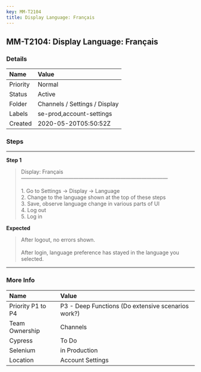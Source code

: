 ```yaml
---
key: MM-T2104
title: Display Language: Français
---
```


## MM-T2104: Display Language: Français

### Details

| Name     | Value                         |
| :------- | :---------------------------- |
| Priority | Normal                        |
| Status   | Active                        |
| Folder   | Channels / Settings / Display |
| Labels   | se-prod,account-settings      |
| Created  | 2020-05-20T05:50:52Z          |

### Steps

<hr/>

**Step 1**

> <article>Display: Français<br />————————————————————————————<br /><br />1. Go to  Settings -&gt; Display -&gt; Language<br />2. Change to the language shown at the top of these steps<br />3. Save, observe language change in various parts of UI<br />4. Log out<br />5. Log in</article>

**Expected**

> <article>After logout, no errors shown.<br /><br />After login, language preference has stayed in the language you selected.</article>

<hr/>

### More Info

| Name              | Value                                              |
| :---------------- | :------------------------------------------------- |
| Priority P1 to P4 | P3 - Deep Functions (Do extensive scenarios work?) |
| Team Ownership    | Channels                                           |
| Cypress           | To Do                                              |
| Selenium          | in Production                                      |
| Location          | Account Settings                                   |
